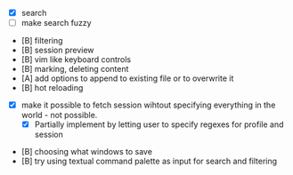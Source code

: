 - [x] search
- [ ] make search fuzzy
- [B] filtering
- [B] session preview
- [B] vim like keyboard controls
- [B] marking, deleting content
- [A] add options to append to existing file or to overwrite it
- [B] hot reloading
- [x] make it possible to fetch session wihtout specifying everything in the world - not possible.
  - [x] Partially implement by letting user to specify regexes for profile and session
- [B] choosing what windows to save
- [B] try using textual command palette as input for search and filtering
